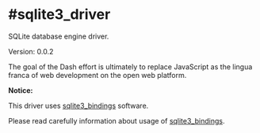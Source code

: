 #sqlite3_driver
==========

SQLite database engine driver.

Version: 0.0.2

The goal of the Dash effort is ultimately to replace JavaScript as the lingua franca of web development on the open web platform.

**Notice:**

This driver uses [sqlite3_bindings](https://pub.dartlang.org/packages/sqlite3_bindings) software.

Please read carefully information about usage of [sqlite3_bindings](https://pub.dartlang.org/packages/sqlite3_bindings).

